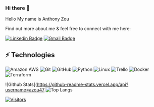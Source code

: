 ### Hi there 👋

Hello My name is Anthony Zou

Find out more about me & feel free to connect with me here:

<!-- Replace the fields below with the information requested. Remember to remove the encapsulating <> characters. For spaces in names, use %20 (e.g. Broadus%20Palmer) -->

[![Linkedin Badge](https://img.shields.io/badge/-Anthony%20Zou-blue?style=flat-square&logo=Linkedin&logoColor=white&link=https://www.linkedin.com/in/anthony-zou/)](https://www.linkedin.com/in/anthony-zou/)
[![Gmail Badge](https://img.shields.io/badge/-anthonyzou47@gmail.com-c14438?style=flat-square&logo=Gmail&logoColor=white&link=mailto:anthonyzou47@gmail.com)](mailto:anthonyzou47@gmail.com)

## ⚡ Technologies

<!-- Check out the Badges folder for more badges -->

![Amazon AWS](https://img.shields.io/badge/Amazon%20AWS-232F3E?style=flat-square&logo=amazon-aws)
![Git](https://img.shields.io/badge/-Git-black?style=flat-square&logo=git)
![GitHub](https://img.shields.io/badge/-GitHub-181717?style=flat-square&logo=github)
![Python](https://img.shields.io/badge/-Python-black?style=flat-square&logo=Python)
![Linux](https://img.shields.io/badge/Linux-FCC624?style=flat-square&logo=linux&logoColor=black)
![Trello](https://img.shields.io/badge/Trello-%23026AA7.svg?style=flat-square&logo=Trello&logoColor=white)
![Docker](https://img.shields.io/badge/docker-%230db7ed.svg?style=for-the-badge&logo=docker&logoColor=white)
![Terraform](https://img.shields.io/badge/terraform-%235835CC.svg?style=for-the-badge&logo=terraform&logoColor=white)

<!-- Replace the fields below with the information requested. Remember to remove the encapsulating <> characters. -->

![Github Stats](https://github-readme-stats.vercel.app/api?username=azou47
![Top Langs](https://github-readme-stats.vercel.app/api/top-langs/?username=azou47)


[![Visitors](https://api.visitorbadge.io/api/visitors?path=azou47=VISITORS&countColor=%23263759)](https://visitorbadge.io/status?path=azou47)

